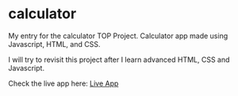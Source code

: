 # calculator
My entry for the calculator TOP Project. Calculator app made using Javascript, HTML, and CSS.  
  
I will try to revisit this project after I learn advanced HTML, CSS and Javascript.  
  
Check the live app here: [Live App](https://bigbossbry.github.io/calculator/)

